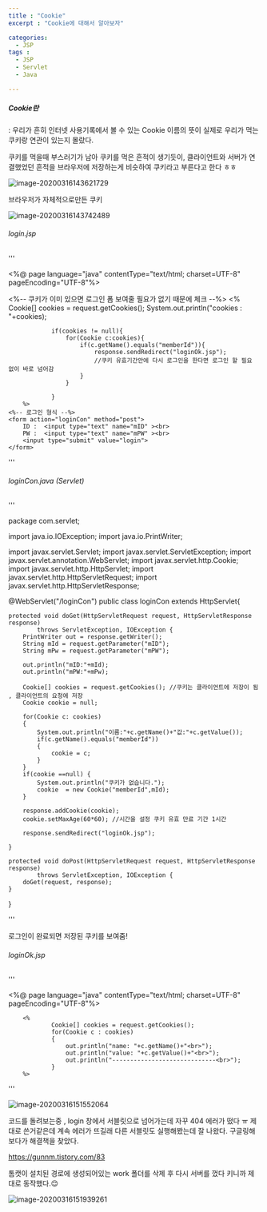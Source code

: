 ```yaml
---
title : "Cookie"
excerpt : "Cookie에 대해서 알아보자"

categories:
  - JSP
tags :
  - JSP
  - Servlet
  - Java

---
```


##### Cookie란

: 우리가 흔히 인터넷 사용기록에서 볼 수 있는 Cookie 이름의 뜻이 실제로 우리가 먹는 쿠키랑 연관이 있는지 몰랐다.

쿠키를 먹을때 부스러기가 남아 쿠키를 먹은 흔적이 생기듯이, 클라이언트와 서버가 연결했었던 흔적을 브라우저에 저장하는게 비슷하여 쿠키라고 부른다고 한다  ㅎㅎ  



![image-20200316143621729](https://user-images.githubusercontent.com/53978090/76728325-be626c80-6799-11ea-80f0-2c2bcd60cf4a.png)


브라우저가 자체적으로만든 쿠키

![image-20200316143742489](https://user-images.githubusercontent.com/53978090/76728328-c1f5f380-6799-11ea-9d66-5e717626ccaf.png)

###### login.jsp

''' 

<%@ page language="java" contentType="text/html; charset=UTF-8"
    pageEncoding="UTF-8"%>

<!DOCTYPE html>
<html>
<head>
<meta charset="UTF-8">
<title>Insert title here</title>
</head>
<body>
		<%-- 쿠키가 이미 있으면 로그인 폼 보여줄 필요가 없기 때문에 체크 --%>
		<% 
				Cookie[] cookies = request.getCookies();
				System.out.println("cookies : "+cookies);


				if(cookies != null){ 
					for(Cookie c:cookies){
						if(c.getName().equals("memberId")){
							response.sendRedirect("loginOk.jsp");
							//쿠키 유효기간안에 다시 로그인을 한다면 로그인 할 필요 없이 바로 넘어감
						}
					}
						
				}
		%>
	<%-- 로그인 형식 --%>
	<form action="loginCon" method="post">
	 	ID :  <input type="text" name="mID" ><br>
	 	PW :  <input type="text" name="mPW" ><br>
	 	<input type="submit" value="login">
	</form>

</body>
</html>

'''



###### loginCon.java (Servlet)

'''

package com.servlet;

import java.io.IOException;
import java.io.PrintWriter;

import javax.servlet.Servlet;
import javax.servlet.ServletException;
import javax.servlet.annotation.WebServlet;
import javax.servlet.http.Cookie;
import javax.servlet.http.HttpServlet;
import javax.servlet.http.HttpServletRequest;
import javax.servlet.http.HttpServletResponse;

@WebServlet("/loginCon")
public class loginCon extends HttpServlet{

	protected void doGet(HttpServletRequest request, HttpServletResponse response) 
			throws ServletException, IOException {
		PrintWriter out = response.getWriter();
		String mId = request.getParameter("mID");
		String mPw = request.getParameter("mPW");
		
		out.println("mID:"+mId);
		out.println("mPW:"+mPw);
		
		Cookie[] cookies = request.getCookies(); //쿠키는 클라이언트에 저장이 됨 , 클라이언트의 요청에 저장
		Cookie cookie = null;
		
		for(Cookie c: cookies)
		{
			System.out.println("이름:"+c.getName()+"값:"+c.getValue());
			if(c.getName().equals("memberId"))
			{
				cookie = c;
			}				
		}
		if(cookie ==null) {
			System.out.println("쿠키가 없습니다.");
			cookie  = new Cookie("memberId",mId);
		}
		
		response.addCookie(cookie);
		cookie.setMaxAge(60*60); //시간을 설정 쿠키 유효 만료 기간 1시간
		
		response.sendRedirect("loginOk.jsp");
	
	}
	
	protected void doPost(HttpServletRequest request, HttpServletResponse response)
			throws ServletException, IOException {
		doGet(request, response);
	}

}

'''

로그인이 완료되면 저장된 쿠키를 보여줌!



###### loginOk.jsp

'''

<%@ page language="java" contentType="text/html; charset=UTF-8"
    pageEncoding="UTF-8"%>

<!DOCTYPE html>
<html>
<head>
<meta charset="UTF-8">
<title>Insert title here</title>
</head>
<body>


		<% 
				Cookie[] cookies = request.getCookies();
				for(Cookie c : cookies)
				{
					out.println("name: "+c.getName()+"<br>");
					out.println("value: "+c.getValue()+"<br>");
					out.println("-----------------------------<br>");
				}
		%>

</body>
</html>

'''

![image-20200316151552064](https://user-images.githubusercontent.com/53978090/76728337-c6221100-6799-11ea-8719-04912986b9f0.png)


코드를 돌려보는중 , login 창에서 서블릿으로 넘어가는데 자꾸 404 에러가 떴다 ㅠ 제대로 쓴거같은데 계속 에러가 뜨길래 다른 서블릿도 실행해봤는데 잘 나왔다. 구글링해보다가 해결책을 찾았다.

<https://gunnm.tistory.com/83>

톰캣이 설치된 경로에 생성되어있는 work 폴더를 삭제 후 다시 서버를 껐다 키니까 제대로 동작했다.:relieved:

![image-20200316151939261](https://user-images.githubusercontent.com/53978090/76728340-c7533e00-6799-11ea-8605-f599ab823321.png)
